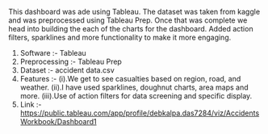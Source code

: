 This dashboard was ade using Tableau. The dataset was taken from kaggle and was preprocessed using Tableau Prep.
Once that was complete we head into building the each of the charts for the dashboard. Added action filters,
sparklines and more functionality to make it more engaging. 

1. Software :- Tableau
2. Preprocessing :- Tableau Prep
3. Dataset :- accident data.csv
4. Features :-
(i).We get to see casualties based on region, road, and weather.
(ii).I have used sparklines, doughnut charts, area maps and more.
(iii).Use of action filters for data screening and specific display.
5. Link :- https://public.tableau.com/app/profile/debkalpa.das7284/viz/AccidentsWorkbook/Dashboard1

